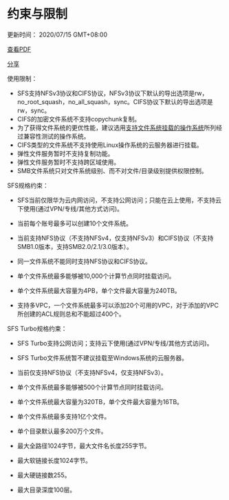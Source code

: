 # 约束与限制

更新时间： 2020/07/15 GMT+08:00

[查看PDF](https://support.huaweicloud.com/productdesc-sfs/sfs-productdesc.pdf)

[分享](javascript:void(0);)



使用限制：

- SFS支持NFSv3协议和CIFS协议，NFSv3协议下默认的导出选项是rw，no_root_squash，no_all_squash，sync。CIFS协议下默认的导出选项是rw，sync。
- CIFS的加密文件系统不支持copychunk复制。
- 为了获得文件系统的更优性能，建议选用[支持文件系统挂载的操作系统](https://support.huaweicloud.com/productdesc-sfs/sfs_01_0014.html)所列经过兼容性测试的操作系统。
- CIFS类型的文件系统不支持使用Linux操作系统的云服务器进行挂载。
- 弹性文件服务暂时不支持复制功能。
- 弹性文件服务暂时不支持跨区域使用。
- SMB文件系统只对文件系统级别、而不对文件/目录级别提供权限控制。

SFS规格约束：

- SFS当前仅限华为云内网访问，不支持公网访问；只能在云上使用，不支持云下使用(通过VPN/专线/其他方式访问)。

- 当前每个账号最多可以创建10个文件系统。
- 当前支持NFS协议（不支持NFSv4，仅支持NFSv3）和CIFS协议（不支持SMB1.0版本，支持SMB2.0/2.1/3.0版本）。
- 同一文件系统不能同时支持NFS协议和CIFS协议。
- 单个文件系统最多能够被10,000个计算节点同时挂载访问。
- 单个文件系统最大容量为4PB，单个文件最大容量为240TB。
- 支持多VPC，一个文件系统最多可以添加20个可用的VPC，对于添加的VPC所创建的ACL规则总和不能超过400个。

SFS Turbo规格约束：

- SFS Turbo支持公网访问；支持云下使用(通过VPN/专线/其他方式访问)。

- SFS Turbo文件系统暂不建议挂载至Windows系统的云服务器。
- 当前仅支持NFS协议（不支持NFSv4，仅支持NFSv3）。
- 单个文件系统最多能够被500个计算节点同时挂载访问。
- 单个文件系统最大容量为320TB，单个文件最大容量为16TB。
- 单个文件系统最多支持1亿个文件。
- 单个目录默认最多200万个文件。
- 最大全路径1024字节，最大文件名长度255字节。
- 最大软链接长度1024字节。
- 最大硬链接数255。
- 最大目录深度100层。